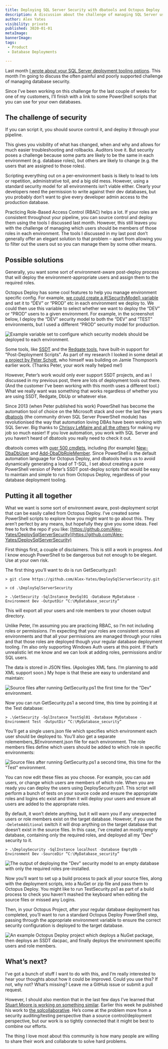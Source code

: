 ```yaml
---
title: Deploying SQL Server Security with dbatools and Octopus Deploy
description: A discussion about the challenge of managing SQL Server users and roles, and a script that uses dbatools to version control and deploy them.
author: Alex Yates
visibility: private
published: 3020-01-01
metaImage: 
bannerImage: 
tags:
 - Product
 - Database Deployments

---
```


Last month [I wrote about your SQL Server deployment tooling options](https://octopus.com/blog/sql-server-deployment-options-for-octopus-deploy). This month I’m going to discuss the often painful and poorly supported challenge of managing database security.

Since I’ve been working on this challenge for the last couple of weeks for one of my customers, I’ll finish with a link to some PowerShell scripts that you can use for your own databases.

## The challenge of security

If you can script it, you should source control it, and deploy it through your pipeline. 

This gives you visibility of what has changed, when and why and allows for much easier troubleshooting and rollbacks. Auditors love it. But security poses a challenge because some parts are likely to be the same in each environment (e.g. database roles), but others are likely to change (e.g. the users that are assigned to those roles).

Scripting everything out on a per-environment basis is likely to lead to lots or repetition, administrative toil, and a big old mess. However, using a standard security model for all environments isn’t viable either. Clearly your developers need the permission to write against their dev databases, but you probably don’t want to give every developer admin access to the production database.

Practicing Role-Based Access Control (RBAC) helps a lot. If your roles are consistent throughout your pipeline, you can source control and deploy them using the tools I discussed last month. However, this still leaves you with the challenge of managing which users should be members of those roles in each environment. The tools I discussed in my last post don’t generally offer an elegant solution to that problem – apart from allowing you to filter out the users out so you can manage them by some other means.

## Possible solutions

Generally, you want some sort of environment-aware post-deploy process that will deploy the environment-appropriate users and assign them to the required roles.

Octopus Deploy has some cool features to help you manage environment specific config. For example, [we could create a #{SecurityModel} variable](https://octopus.com/docs/projects/variables) and set it to “DEV” or “PROD” etc in each environment we deploy to. We could then use this variable to select whether we want to deploy the “DEV” or “PROD” users to a given environment. For example, in the screenshot below, I deploy the “DEV” security model to both the “DEV” and “TEST” environments, but I used a different “PROD” security model for production.

![Example variable set to configure which security models should be deployed to each environment.](OctopusVars.png "width=500")
 
Some tools, like [SSDT](https://docs.microsoft.com/en-us/sql/ssdt/how-to-specify-predeployment-or-postdeployment-scripts?view=sql-server-ver15) and the [Redgate tools](https://documentation.red-gate.com/soc6/common-tasks/working-with-pre-post-deployment-scripts), have built-in support for "Post-Deployment Scripts". As part of my research I looked in some detail at [a project by Peter Schott](http://schottsql.blogspot.com/2013/05/ssdt-setting-different-permissions-per.html), who himself was building on Jamie Thompson’s earlier work. (Thanks Peter, your work really helped me!)

However, Peter’s work would only ever support SSDT projects, and as I discussed in my previous post, there are lots of deployment tools out there. (And the customer I’ve been working with this month uses a different tool.) What we really want was something that works regardless of whether you are using SSDT, Redgate, DbUp or whatever else.

Since 2013 (when Peter published his work) PowerShell has become the automation tool of choice on the Microsoft stack and over the last few years [dbatools](https://dbatools.io/) (the community driven SQL Server PowerShell module) has revolutionised the way that automation loving DBAs have been working with SQL Server. Big thanks to [Chrissy LeMaire and all the others](https://dbatools.io/team/) for making my job so much easier! If you love automation, you work with SQL Server and you haven’t heard of dbatools you really need to check it out.

dbatools comes with [over 500 cmdlets](https://dbatools.io/commands/), including (for example) [New-DbaDbUser](https://docs.dbatools.io/#New-DbaDbUser) and [Add-DbaDbRoleMember](https://docs.dbatools.io/#Add-DbaDbRoleMember). Since PowerShell is the default automation language for Octopus Deploy, and dbatools helps us to avoid dynamically generating a load of T-SQL, I set about creating a pure PowerShell version of Peter’s SSDT post-deploy scripts that would be easy to maintain and simple to run from Octopus Deploy, regardless of your database deployment tooling.

## Putting it all together

What we want is some sort of environment aware, post-deployment script that can be easily called from Octopus Deploy. I’ve created some PowerShell scripts to explore how you might want to go about this. They aren’t perfect by any means, but hopefully they give you some ideas. Feel free to fork the repo if you like:
[https://github.com/Alex-Yates/DeploySqlServerSecurity](https://github.com/Alex-Yates/DeploySqlServerSecurity)

First things first, a couple of disclaimers. This is still a work in progress. And I know enough PowerShell to be dangerous but not enough to be elegant. Use at your own risk.

The first thing you’ll want to do is run GetSecurity.ps1:

`> git clone https://github.com/Alex-Yates/DeploySqlServerSecurity.git`

`> cd .\DeploySqlServerSecurity`

`> .\GetSecurity -SqlInstance DevSql01 -Database MyDatabase -Environment Dev -OutputDir “C:\MyDatabase_security”`

This will export all your users and role members to your chosen output directory.

Unlike Peter, I’m assuming you are practicing RBAC, so I’m not including roles or permissions. I’m expecting that your roles are consistent across all environments and that all your permissions are managed through your roles and that those roles are deployed though your regular database deployment tooling. I’m also only supporting Windows Auth users at this point. If that’s unrealistic let me know and we can look at adding roles, permissions and/or SQL users.

The data is stored in JSON files. (Apologies XML fans. I’m planning to add XML support soon.) My hope is that these are easy to understand and maintain:
 
![Source files after running GetSecurity.ps1 the first time for the "Dev" environment.](GetSecurity1.png "width=300")

Now you can run GetSecurity.ps1 a second time, this time by pointing it at the Test database:

`> .\GetSecurity -SqlInstance TestSql01 -Database MyDatabase -Environment Test -OutputDir “C:\MyDatabase_security”`

You’ll get a single users.json file which specifies which environment each user should be deployed to. You’ll also get a separate rolemembers_$Environment.json file for each environment. The role members files define which users should be added to which role in specific environments:

![Source files after running GetSecurity.ps1 a second time, this time for the "Test" environment.](GetSecurity2.png "width=500")
 
You can now edit these files as you choose. For example, you can add users, or change which users are members of which role. When you are ready you can deploy the users using DeploySecurity.ps1. This script will perform a bunch of tests on your source code and ensure the appropriate roles and logins etc exist and then it will deploy your users and ensure all users are added to the appropriate roles.

By default, it won’t delete anything, but it will warn you if any unexpected users or role members exist on the target database. However, if you use the `-DeleteAdditional` switch it will drop anything on the target database that doesn’t exist in the source files. In this case, I’ve created an mostly empty database, containing only the required roles, and deployed all my “Dev” security to it.

`> .\DeploySecurity -SqlInstance localhost -Database EmptyDb -Environment Dev -SourceDir “C:\MyDatabase_security”`

![The output of deploying the "Dev" security model to an empty database with only the required roles pre-installed.](DeployLogs.png "width=500")
 
Now you’ll want to set up a build process to pack all your source files, along with the deployment scripts, into a NuGet or zip file and pass them to Octopus Deploy. You might like to run TestSecurity.ps1 as part of a build process to check you haven’t mashed the keyboard when editing the source files or missed any Logins.

Then, in your Octopus Project, after your regular database deployment has completed, you’ll want to run a standard Octopus Deploy PowerShell step, passing through the appropriate environment variable to ensure the correct security configuration is deployed to the target database.

![An example Octopus Deploy project which deploys a NuGet package, then deploys an SSDT dacpac, and finally deploys the environment specific users and role members.](OctopusProject.png "width=500")
 
## What’s next?

I’ve got a bunch of stuff I want to do with this, and I’m really interested to hear your thoughts about how it could be improved. Could you use this? If not, why not? What’s missing? Leave me a GitHub issue or submit a pull request.

However, I should also mention that in the last few days I’ve learned that [Stuart Moore is working on something similar](https://github.com/sqlcollaborative/dbasecurityscan). Earlier this week he published his work to [the sqlcollaborative](https://github.com/sqlcollaborative). He’s come at the problem more from a security auditing/testing perspective than a source control/deployment perspective, but our work is so tightly connected that it might be best to combine our efforts.

The thing I love most about this community is how many people are willing to share their work and collaborate to solve hard problems.
